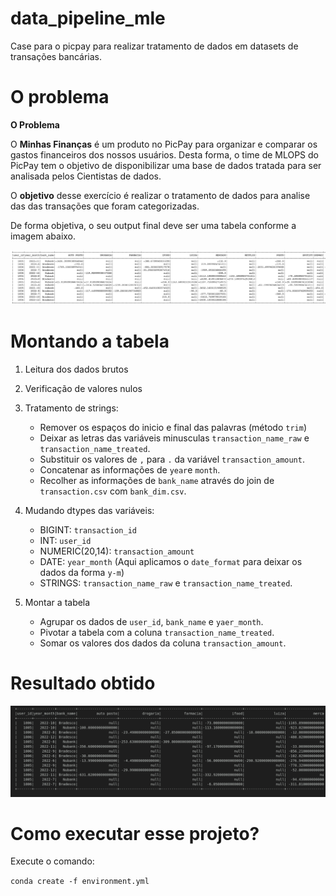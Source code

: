 # data_pipeline_mle
Case para o picpay para realizar tratamento de dados em datasets de transações bancárias.

# O problema 

**O Problema**

O **Minhas Finanças** é um produto no PicPay para organizar e comparar os gastos financeiros dos nossos usuários. Desta forma, o time de MLOPS do PicPay tem o objetivo de disponibilizar uma base de dados tratada para ser analisada pelos Cientistas de dados.

O **objetivo** desse exercício é realizar o tratamento de dados para analise das das transações que foram categorizadas.

De forma objetiva, o seu output final deve ser uma tabela conforme a imagem abaixo.


![DataFrame Esperado](resultado_esperado.png)

# Montando a tabela 

1. Leitura dos dados brutos
2. Verificação de valores nulos 
3. Tratamento de strings: 
   - Remover os espaços do inicio e final das palavras (método `trim`)
   - Deixar as letras das variáveis minusculas `transaction_name_raw` e `transaction_name_treated`.
   - Substituir os valores de `,` para `.` da variável `transaction_amount`.
   - Concatenar as informações de `year`e `month`.
   - Recolher as informações de `bank_name` através do join de `transaction.csv` com `bank_dim.csv`.

4. Mudando dtypes das variáveis:
    - BIGINT: `transaction_id`
    - INT: `user_id`
    - NUMERIC(20,14): `transaction_amount`
    - DATE: `year_month` (Aqui aplicamos o `date_format` para deixar os dados da forma `y-m`)
    - STRINGS: `transaction_name_raw` e `transaction_name_treated`.


5. Montar a tabela
   - Agrupar os dados de `user_id`, `bank_name` e `yaer_month`.
   - Pivotar a tabela com a coluna `transaction_name_treated`.
   - Somar os valores dos dados da coluna `transaction_amount`.


# Resultado obtido

![DataFrame Obtido](resultado_obtido.png)

# Como executar esse projeto?

Execute o comando:

`conda create -f environment.yml`
